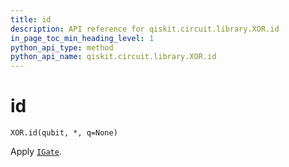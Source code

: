```yaml
---
title: id
description: API reference for qiskit.circuit.library.XOR.id
in_page_toc_min_heading_level: 1
python_api_type: method
python_api_name: qiskit.circuit.library.XOR.id
---
```


# id

<span id="qiskit.circuit.library.XOR.id" />

`XOR.id(qubit, *, q=None)`

Apply [`IGate`](qiskit.circuit.library.IGate "qiskit.circuit.library.IGate").

